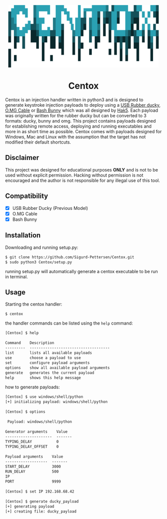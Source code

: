 <div align="center">
    <img src="logo.png" height="200">
</div>

<h1 align="center">
  Centox
</h1>

Centox is an injection handler written in python3 and is designed to generate keystroke injection payloads
to deploy using a [USB Rubber ducky](https://shop.hak5.org/products/usb-rubber-ducky-deluxe/),
[O.MG Cable](https://shop.hak5.org/products/omg-cable) or
[Bash Bunny](https://shop.hak5.org/products/bash-bunny) which was all designed by [Hak5](https://shop.hak5.org/).
Each payload was originally written for the rubber ducky but can be converted to 3 formats: ducky, bunny and omg.
This project contains payloads designed for establishing remote access, deploying and running executables and
more in as short time as possible. Centox comes with payloads designed for Windows, Mac and Linux with the
assumption that the target has not modified their default shortcuts.

## Disclaimer

This project was designed for educational purposes __ONLY__ and is not to be used without explicit permission.
Hacking without permission is not encouraged and the author is not responsible for any illegal use of this tool.

## Compatibility
- [x] USB Rubber Ducky (Previous Model)
- [x] O.MG Cable
- [x] Bash Bunny

## Installation

Downloading and running setup.py:
```
$ git clone https://github.com/Sigurd-Pettersen/Centox.git
$ sudo python3 Centox/setup.py
```
running setup.py will automatically generate a centox executable to be run in terminal.

## Usage
Starting the centox handler:
```
$ centox
```

the handler commands can be listed using the `help` command:
```
[Centox] $ help

Command    Description
---------  ------------------------------------
list       lists all available payloads
use        choose a payload to use
set        configure payload arguments
options    show all available payload arguments
generate   generates the current payload
help       shows this help message
```

how to generate payloads:
```
[Centox] $ use windows/shell/python
[+] initializing payload: windows/shell/python

[Centox] $ options

 Payload: windows/shell/python

Generator arguments    Value
---------------------  -------
TYPING_DELAY           0
TYPING_DELAY_OFFSET    0

Payload arguments    Value
-------------------  -------
START_DELAY          3000
RUN_DELAY            500
IP
PORT                 9999

[Centox] $ set IP 192.168.68.42

[Centox] $ generate ducky_payload
[+] generating payload
[+] creating file: ducky_payload
```
